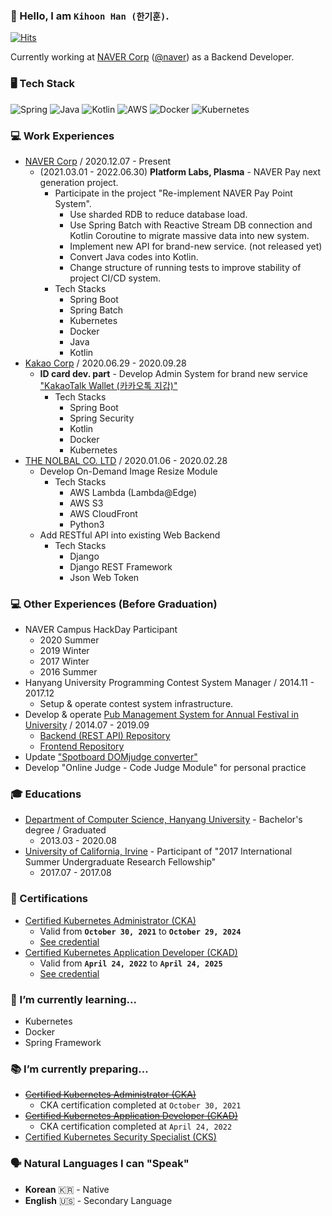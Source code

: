 ### 👋 Hello, I am `Kihoon Han (한기훈)`. 

[![Hits](https://hits.seeyoufarm.com/api/count/incr/badge.svg?url=https%3A%2F%2Fgithub.com%2Fhoony9x&count_bg=%2379C83D&title_bg=%23555555&icon=&icon_color=%23E7E7E7&title=hits&edge_flat=false)](https://hits.seeyoufarm.com)

Currently working at [NAVER Corp](https://navercorp.com/en) ([@naver](https://github.com/naver)) as a Backend Developer.

### 🖥  Tech Stack
![Spring](https://img.shields.io/badge/-Spring-green)
![Java](https://img.shields.io/badge/-Java-red)
![Kotlin](https://img.shields.io/badge/-Kotlin-purple)
![AWS](https://img.shields.io/badge/-AWS-green)
![Docker](https://img.shields.io/badge/-Docker-blue)
![Kubernetes](https://img.shields.io/badge/-Kubernetes-indigo)

### 💻 Work Experiences
- [NAVER Corp](https://navercorp.com/en) / 2020.12.07 - Present
    - (2021.03.01 - 2022.06.30) **Platform Labs, Plasma** - NAVER Pay next generation project.
        - Participate in the project "Re-implement NAVER Pay Point System".
            - Use sharded RDB to reduce database load.
            - Use Spring Batch with Reactive Stream DB connection and Kotlin Coroutine to migrate massive data into new system.
            - Implement new API for brand-new service. (not released yet)
            - Convert Java codes into Kotlin.
            - Change structure of running tests to improve stability of project CI/CD system.
        - Tech Stacks
            - Spring Boot
            - Spring Batch
            - Kubernetes
            - Docker
            - Java
            - Kotlin
- [Kakao Corp](https://www.kakaocorp.com/?lang=en) / 2020.06.29 - 2020.09.28
    - **ID card dev. part** - Develop Admin System for brand new service ["KakaoTalk Wallet (카카오톡 지갑)"](https://www.kakaocorp.com/event/wallet/index)
        - Tech Stacks
            - Spring Boot
            - Spring Security
            - Kotlin
            - Docker
            - Kubernetes
- [THE NOLBAL CO. LTD](https://nolbal.com) / 2020.01.06 - 2020.02.28
    - Develop On-Demand Image Resize Module
        - Tech Stacks
            - AWS Lambda (Lambda@Edge)
            - AWS S3
            - AWS CloudFront
            - Python3
    - Add RESTful API into existing Web Backend
        - Tech Stacks
            - Django
            - Django REST Framework
            - Json Web Token

### 💻 Other Experiences (Before Graduation)
- NAVER Campus HackDay Participant
    - 2020 Summer
    - 2019 Winter
    - 2017 Winter
    - 2016 Summer
- Hanyang University Programming Contest System Manager / 2014.11 - 2017.12
    - Setup & operate contest system infrastructure.
- Develop & operate [Pub Management System for Annual Festival in University](https://hyu-oms.com) / 2014.07 - 2019.09
    - [Backend (REST API) Repository](https://github.com/hoony9x/hyu_oms_api_v3)
    - [Frontend Repository](https://github.com/hoony9x/hyu_oms_webapp_v4)
- Update ["Spotboard DOMjudge converter"](https://github.com/spotboard/spotboard)
- Develop "Online Judge - Code Judge Module" for personal practice

### 🎓 Educations
- [Department of Computer Science, Hanyang University](http://cs.hanyang.ac.kr/eng/) - Bachelor's degree / Graduated
    - 2013.03 - 2020.08
- [University of California, Irvine](https://uci.edu/) - Participant of "2017 International Summer Undergraduate Research Fellowship"
    - 2017.07 - 2017.08

### 📝 Certifications
- [Certified Kubernetes Administrator (CKA)](https://www.cncf.io/certification/cka/)
    - Valid from **`October 30, 2021`** to **`October 29, 2024`**
    - [See credential](https://www.credly.com/badges/87b5b5e6-cd70-4e85-a45d-0cbe024dcb66/public_url)
- [Certified Kubernetes Application Developer (CKAD)](https://www.cncf.io/certification/ckad/)
    - Valid from **`April 24, 2022`** to **`April 24, 2025`**
    - [See credential](https://www.credly.com/badges/06e5d8d9-561f-423c-afd8-a739981758d8/public_url)

### 🌱 I’m currently learning...
- Kubernetes
- Docker
- Spring Framework

### 📚 I’m currently preparing...
- ~~[Certified Kubernetes Administrator (CKA)](https://www.cncf.io/certification/cka/)~~
    - CKA certification completed at `October 30, 2021`
- ~~[Certified Kubernetes Application Developer (CKAD)](https://www.cncf.io/certification/ckad/)~~
    - CKA certification completed at `April 24, 2022`
- [Certified Kubernetes Security Specialist (CKS)](https://www.cncf.io/certification/cks/)

### 🗣️ Natural Languages I can "Speak"
* **Korean** 🇰🇷 - Native
* **English** 🇺🇸 - Secondary Language
